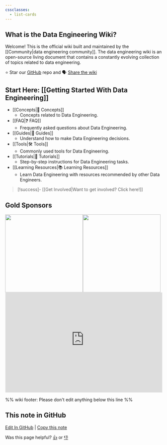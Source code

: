 ```yaml
---
cssclasses:
  - list-cards
---
```


## What is the Data Engineering Wiki?

Welcome! This is the official wiki built and maintained by the [[Community|data engineering community]]. The data engineering wiki is an open-source living document that contains a constantly evolving collection of topics related to data engineering.

⭐ Star our [GitHub](https://github.com/data-engineering-community/data-engineering-wiki) repo and 🗣️ [Share the wiki](https://twitter.com/intent/tweet?text=Check%20out%20this%20awesome%20resource%20for%20data%20engineering!%20https%3A//dataengineering.wiki/)

## Start Here: [[Getting Started With Data Engineering]]

- [[Concepts|💭 Concepts]]
	- Concepts related to Data Engineering.
- [[FAQ|❓ FAQ]]
	- Frequently asked questions about Data Engineering.
- [[Guides|🧭 Guides]]
	- Understand how to make Data Engineering decisions.
- [[Tools|🛠️ Tools]]
	- Commonly used tools for Data Engineering.
- [[Tutorials|🔢 Tutorials]]
	- Step-by-step instructions for Data Engineering tasks.
- [[Learning Resources|📚 Learning Resources]]
	- Learn Data Engineering with resources recommended by other Data Engineers.

> [!success]- [[Get Involved|Want to get involved? Click here!]]

## Gold Sponsors

<div class="sponsors-gold" style="display: flex; flex-wrap: wrap;">
	<a href="https://dataengjobs.com/">
	    <img src="https://avatars.githubusercontent.com/u/109050594?v=4" width=250>
	</a>
	<a href="https://greatexpectations.io/cloud/?utm_source=reddit&utm_medium=sponsored&utm_campaign=r-dataengineering&utm_content=cloud-signup">
	    <img src="https://raw.githubusercontent.com/data-engineering-community/data-engineering-wiki/41d72633bf4c6fea9f1d073f590dfc7d331359b4/Assets/great-expectations-logo.svg" width=250>
	</a>
</div>


<iframe src="https://dataengineeringcommunity.substack.com/embed" width="100%" height="320" style="border:1px solid #EEE; background:white;" frameborder="0" scrolling="no"></iframe>


%% wiki footer: Please don't edit anything below this line %%

## This note in GitHub

<span class="git-footer">[Edit In GitHub](https://github.dev/data-engineering-community/data-engineering-wiki/blob/main/Index.md "git-hub-edit-note") | [Copy this note](https://raw.githubusercontent.com/data-engineering-community/data-engineering-wiki/main/Index.md "git-hub-copy-note")</span>

<span class="git-footer">Was this page helpful?
[👍](https://tally.so/r/mOaxjk?rating=Yes&url=https://dataengineering.wiki/Index) or [👎](https://tally.so/r/mOaxjk?rating=No&url=https://dataengineering.wiki/Index)</span>
